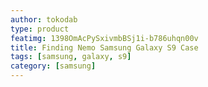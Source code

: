 ```yaml
---
author: tokodab
type: product
featimg: 1398OmAcPySxivmbBSj1i-b786uhqn00v
title: Finding Nemo Samsung Galaxy S9 Case
tags: [samsung, galaxy, s9]
category: [samsung]
---
```

